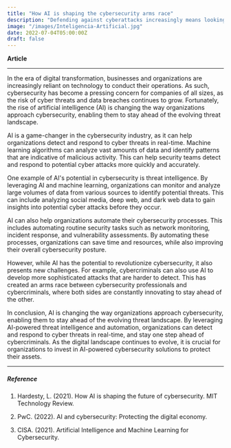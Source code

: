 ```yaml
---
title: "How AI is shaping the cybersecurity arms race"
description: "Defending against cyberattacks increasingly means looking for patterns in large amounts of data "
image: "/images/Inteligencia-Artificial.jpg"
date: 2022-07-04T05:00:00Z
draft: false
---
```


**Article**

---

In the era of digital transformation, businesses and organizations are increasingly reliant on technology to conduct their operations. As such, cybersecurity has become a pressing concern for companies of all sizes, as the risk of cyber threats and data breaches continues to grow. Fortunately, the rise of artificial intelligence (AI) is changing the way organizations approach cybersecurity, enabling them to stay ahead of the evolving threat landscape.

AI is a game-changer in the cybersecurity industry, as it can help organizations detect and respond to cyber threats in real-time. Machine learning algorithms can analyze vast amounts of data and identify patterns that are indicative of malicious activity. This can help security teams detect and respond to potential cyber attacks more quickly and accurately.

One example of AI's potential in cybersecurity is threat intelligence. By leveraging AI and machine learning, organizations can monitor and analyze large volumes of data from various sources to identify potential threats. This can include analyzing social media, deep web, and dark web data to gain insights into potential cyber attacks before they occur.

AI can also help organizations automate their cybersecurity processes. This includes automating routine security tasks such as network monitoring, incident response, and vulnerability assessments. By automating these processes, organizations can save time and resources, while also improving their overall cybersecurity posture.

However, while AI has the potential to revolutionize cybersecurity, it also presents new challenges. For example, cybercriminals can also use AI to develop more sophisticated attacks that are harder to detect. This has created an arms race between cybersecurity professionals and cybercriminals, where both sides are constantly innovating to stay ahead of the other.

In conclusion, AI is changing the way organizations approach cybersecurity, enabling them to stay ahead of the evolving threat landscape. By leveraging AI-powered threat intelligence and automation, organizations can detect and respond to cyber threats in real-time, and stay one step ahead of cybercriminals. As the digital landscape continues to evolve, it is crucial for organizations to invest in AI-powered cybersecurity solutions to protect their assets.

---

##### Reference

1. Hardesty, L. (2021). How AI is shaping the future of cybersecurity. MIT Technology Review.

2. PwC. (2022). AI and cybersecurity: Protecting the digital economy.

3. CISA. (2021). Artificial Intelligence and Machine Learning for Cybersecurity.
